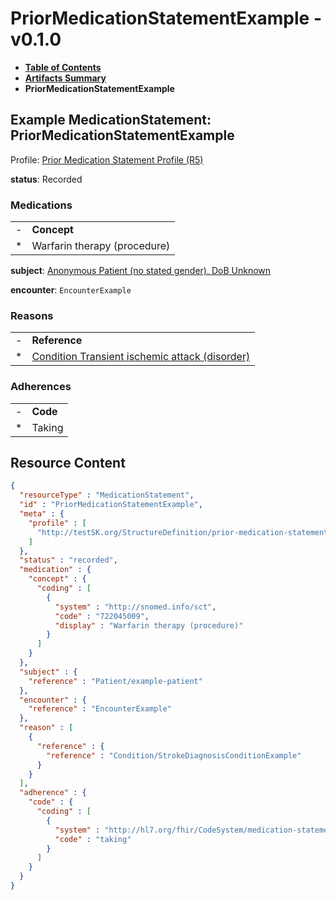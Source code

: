 # PriorMedicationStatementExample - v0.1.0

* [**Table of Contents**](toc.md)
* [**Artifacts Summary**](artifacts.md)
* **PriorMedicationStatementExample**

## Example MedicationStatement: PriorMedicationStatementExample

Profile: [Prior Medication Statement Profile (R5)](StructureDefinition-prior-medication-statement-profile.md)

**status**: Recorded

### Medications

| | |
| :--- | :--- |
| - | **Concept** |
| * | Warfarin therapy (procedure) |

**subject**: [Anonymous Patient (no stated gender), DoB Unknown](Patient-example-patient.md)

**encounter**: `EncounterExample`

### Reasons

| | |
| :--- | :--- |
| - | **Reference** |
| * | [Condition Transient ischemic attack (disorder)](Condition-StrokeDiagnosisConditionExample.md) |

### Adherences

| | |
| :--- | :--- |
| - | **Code** |
| * | Taking |



## Resource Content

```json
{
  "resourceType" : "MedicationStatement",
  "id" : "PriorMedicationStatementExample",
  "meta" : {
    "profile" : [
      "http://testSK.org/StructureDefinition/prior-medication-statement-profile"
    ]
  },
  "status" : "recorded",
  "medication" : {
    "concept" : {
      "coding" : [
        {
          "system" : "http://snomed.info/sct",
          "code" : "722045009",
          "display" : "Warfarin therapy (procedure)"
        }
      ]
    }
  },
  "subject" : {
    "reference" : "Patient/example-patient"
  },
  "encounter" : {
    "reference" : "EncounterExample"
  },
  "reason" : [
    {
      "reference" : {
        "reference" : "Condition/StrokeDiagnosisConditionExample"
      }
    }
  ],
  "adherence" : {
    "code" : {
      "coding" : [
        {
          "system" : "http://hl7.org/fhir/CodeSystem/medication-statement-adherence",
          "code" : "taking"
        }
      ]
    }
  }
}

```
